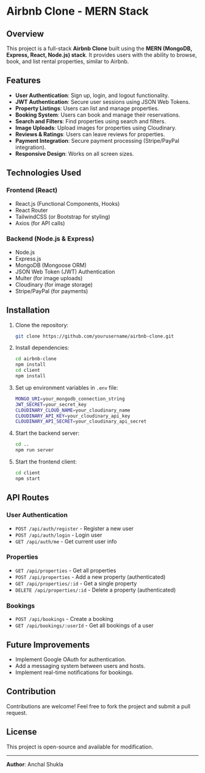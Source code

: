 # Airbnb Clone - MERN Stack

## Overview
This project is a full-stack **Airbnb Clone** built using the **MERN (MongoDB, Express, React, Node.js) stack**. It provides users with the ability to browse, book, and list rental properties, similar to Airbnb.

## Features
- **User Authentication**: Sign up, login, and logout functionality.
- **JWT Authentication**: Secure user sessions using JSON Web Tokens.
- **Property Listings**: Users can list and manage properties.
- **Booking System**: Users can book and manage their reservations.
- **Search and Filters**: Find properties using search and filters.
- **Image Uploads**: Upload images for properties using Cloudinary.
- **Reviews & Ratings**: Users can leave reviews for properties.
- **Payment Integration**: Secure payment processing (Stripe/PayPal integration).
- **Responsive Design**: Works on all screen sizes.

## Technologies Used
### Frontend (React)
- React.js (Functional Components, Hooks)
- React Router
- TailwindCSS (or Bootstrap for styling)
- Axios (for API calls)

### Backend (Node.js & Express)
- Node.js
- Express.js
- MongoDB (Mongoose ORM)
- JSON Web Token (JWT) Authentication
- Multer (for image uploads)
- Cloudinary (for image storage)
- Stripe/PayPal (for payments)

## Installation
1. Clone the repository:
   ```sh
   git clone https://github.com/yourusername/airbnb-clone.git
   ```

2. Install dependencies:
   ```sh
   cd airbnb-clone
   npm install
   cd client
   npm install
   ```

3. Set up environment variables in `.env` file:
   ```sh
   MONGO_URI=your_mongodb_connection_string
   JWT_SECRET=your_secret_key
   CLOUDINARY_CLOUD_NAME=your_cloudinary_name
   CLOUDINARY_API_KEY=your_cloudinary_api_key
   CLOUDINARY_API_SECRET=your_cloudinary_api_secret
   ```

4. Start the backend server:
   ```sh
   cd ..
   npm run server
   ```

5. Start the frontend client:
   ```sh
   cd client
   npm start
   ```

## API Routes
### User Authentication
- `POST /api/auth/register` - Register a new user
- `POST /api/auth/login` - Login user
- `GET /api/auth/me` - Get current user info

### Properties
- `GET /api/properties` - Get all properties
- `POST /api/properties` - Add a new property (authenticated)
- `GET /api/properties/:id` - Get a single property
- `DELETE /api/properties/:id` - Delete a property (authenticated)

### Bookings
- `POST /api/bookings` - Create a booking
- `GET /api/bookings/:userId` - Get all bookings of a user

## Future Improvements
- Implement Google OAuth for authentication.
- Add a messaging system between users and hosts.
- Implement real-time notifications for bookings.

## Contribution
Contributions are welcome! Feel free to fork the project and submit a pull request.

## License
This project is open-source and available for modification.

---
**Author**: Anchal Shukla
